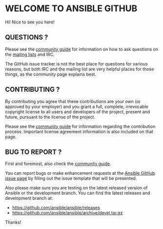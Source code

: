 # WELCOME TO ANSIBLE GITHUB

Hi! Nice to see you here!

## QUESTIONS ?

Please see the [community guide](https://docs.ansible.com/ansible/latest/community/index.html) for information on how to ask questions on the [mailing lists](https://docs.ansible.com/ansible/latest/community/communication.html#mailing-list-information) and IRC.

The GitHub issue tracker is not the best place for questions for various reasons, but both IRC and the mailing list are very helpful places for those things, as the community page explains best.

## CONTRIBUTING ?

By contributing you agree that these contributions are your own (or approved by your employer) and you grant a full, complete, irrevocable copyright license to all users and developers of the project, present and future, pursuant to the license of the project.

Please see the [community guide](https://docs.ansible.com/ansible/latest/community/index.html) for information regarding the contribution process. Important license agreement information is also included on that page.

## BUG TO REPORT ?

First and foremost, also check the [community guide](https://docs.ansible.com/ansible/latest/community/index.html).

You can report bugs or make enhancement requests at the [Ansible GitHub issue page](http://github.com/ansible/ansible/issues/new/choose) by filling out the issue template that will be presented.

Also please make sure you are testing on the latest released version of Ansible or the development branch. You can find the latest releases and development branch at:

- https://github.com/ansible/ansible/releases
- https://github.com/ansible/ansible/archive/devel.tar.gz

Thanks!
